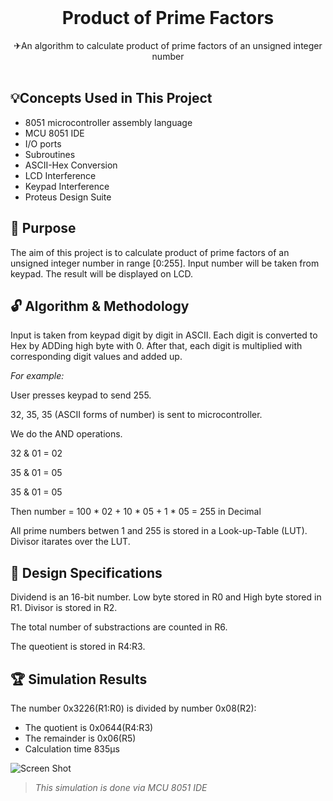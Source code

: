 <br/>
<p align="center">
 <h1 align="center" id="title">Product of Prime Factors</h1>

  <p align="center">
    ✈An algorithm  to calculate product of prime factors of an unsigned integer number 
    <br/>
    <br/>
  </p>
</p>


## 💡Concepts Used in This Project

* 8051 microcontroller assembly language
* MCU 8051 IDE
* I/O ports
* Subroutines
* ASCII-Hex Conversion
* LCD Interference
* Keypad Interference
* Proteus Design Suite

## 🎯 Purpose

The aim of this project is to calculate product of prime factors of an unsigned integer number in range [0:255]. Input number will be taken from keypad. The result will be displayed on LCD.



## 🔓 Algorithm & Methodology

Input is taken from keypad digit by digit in ASCII. Each digit is converted to Hex by ADDing high byte with 0. After that, each digit is multiplied with corresponding digit values and added up.  

*For example:*

User presses keypad to send 255.   

32, 35, 35 (ASCII forms of number) is sent to microcontroller.  

We do the AND operations.   


  32 & 01 = 02  
  
  35 & 01 = 05  
  
  35 & 01 = 05  
  
Then number = 100 * 02 + 10 * 05 + 1 * 05 = 255 in Decimal

All prime numbers betwen 1 and 255 is stored in a Look-up-Table (LUT). Divisor itarates over the LUT.  





## 🎨 Design Specifications

Dividend is an 16-bit number. Low byte stored in R0 and High byte stored in R1. Divisor is stored in R2. 

The total number of substractions are counted in R6.

The queotient is stored in R4:R3.

## 🏆 Simulation Results

The number 0x3226(R1:R0) is divided by number 0x08(R2):
* The quotient is 0x0644(R4:R3)
* The remainder is 0x06(R5)
* Calculation time 835µs

![Screen Shot](images/16_div_sim.png)



> *This simulation is done via MCU 8051 IDE*
